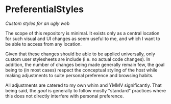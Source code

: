 # PreferentialStyles
_Custom styles for an ugly web_

The scope of this repository is minimal. It exists only as a central location for such visual and UI changes as seem useful to me, and which I want to be able to access from any location.

Given that these changes should be able to be applied universally, only custom user stylesheets are include (i.e. no actual code changes). In addition, the number of changes being made generally remain few, the goal being to (in most cases) respect the conceptual styling of the host while making adjustments to suite personal preference and browsing habits.

All adjustments are catered to my own whim and YMMV significantly. That being said, the _goal_ is generally to follow mostly "standard" practices where this does not directly interfere with personal preference.
